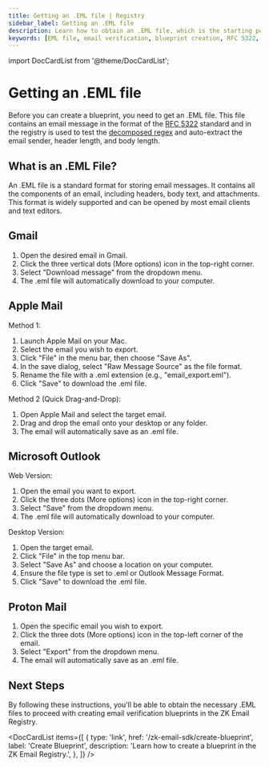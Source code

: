 ```yaml
---
title: Getting an .EML file | Registry
sidebar_label: Getting an .EML file
description: Learn how to obtain an .EML file, which is the starting point for creating email verification blueprints in the ZK Email Registry. This guide covers what an .EML file is, why it's needed, and how to export one from popular email clients.
keywords: [EML file, email verification, blueprint creation, RFC 5322, email export, Apple Mail, Microsoft Outlook, Gmail, Mozilla Thunderbird]
---
```


import DocCardList from '@theme/DocCardList';

# Getting an .EML file

Before you can create a blueprint, you need to get an .EML file. This file contains an email message in the format of the [RFC 5322](https://www.rfc-editor.org/rfc/rfc5322.html) standard and in the registry is used to test the [decomposed regex](/zk-email-sdk/regex#decomposed-regex) and auto-extract the email sender, header length, and body length.

## What is an .EML File?
An .EML file is a standard format for storing email messages. It contains all the components of an email, including headers, body text, and attachments. This format is widely supported and can be opened by most email clients and text editors.

## Gmail

1. Open the desired email in Gmail.
2. Click the three vertical dots (More options) icon in the top-right corner.
3. Select "Download message" from the dropdown menu.
4. The .eml file will automatically download to your computer.


## Apple Mail
Method 1:
1. Launch Apple Mail on your Mac.
2. Select the email you wish to export.
3. Click "File" in the menu bar, then choose "Save As".
4. In the save dialog, select "Raw Message Source" as the file format.
5. Rename the file with a .eml extension (e.g., "email_export.eml").
6. Click "Save" to download the .eml file.

Method 2 (Quick Drag-and-Drop):
1. Open Apple Mail and select the target email.
2. Drag and drop the email onto your desktop or any folder.
3. The email will automatically save as an .eml file.

## Microsoft Outlook

Web Version:
1. Open the email you want to export.
2. Click the three dots (More options) icon in the top-right corner.
3. Select "Save" from the dropdown menu.
4. The .eml file will automatically download to your computer.

Desktop Version:
1. Open the target email.
2. Click "File" in the top menu bar.
3. Select "Save As" and choose a location on your computer.
4. Ensure the file type is set to .eml or Outlook Message Format.
5. Click "Save" to download the .eml file.

## Proton Mail

1. Open the specific email you wish to export.
2. Click the three dots (More options) icon in the top-left corner of the email.
3. Select "Export" from the dropdown menu.
4. The email will automatically save as an .eml file.

## Next Steps

By following these instructions, you'll be able to obtain the necessary .EML files to proceed with creating email verification blueprints in the ZK Email Registry.

<DocCardList 
  items={[
    {
      type: 'link',
      href: '/zk-email-sdk/create-blueprint',
      label: 'Create Blueprint',
      description: 'Learn how to create a blueprint in the ZK Email Registry.',
    },
  ]}
/>
